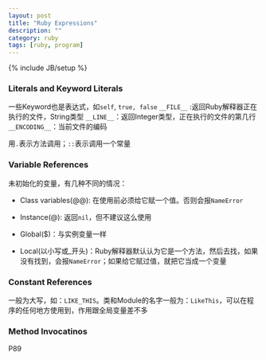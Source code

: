 ```yaml
---
layout: post
title: "Ruby Expressions"
description: ""
category: ruby
tags: [ruby, program]
---
```

{% include JB/setup %}

### Literals and Keyword Literals

一些Keyword也是表达式，如`self`, `true, false`
`__FILE__` :返回Ruby解释器正在执行的文件，String类型
`__LINE__`：返回Integer类型，正在执行的文件的第几行
`__ENCODING__`：当前文件的编码

用`.`表示方法调用；`::`表示调用一个常量

### Variable References

未初始化的变量，有几种不同的情况：

* Class variables(@@): 在使用前必须给它赋一个值。否则会报`NameError`

* Instance(@): 返回`nil`，但不建议这么使用

* Global($)：与实例变量一样

* Local(以小写或\_开头)：Ruby解释器默认认为它是一个方法，然后去找，如果没有找到，会报`NameError`；如果给它赋过值，就把它当成一个变量

### Constant References
一般为大写，如：`LIKE_THIS`。类和Module的名字一般为：`LikeThis`，可以在程序的任何地方使用到，作用跟全局变量差不多

### Method Invocatinos
P89
